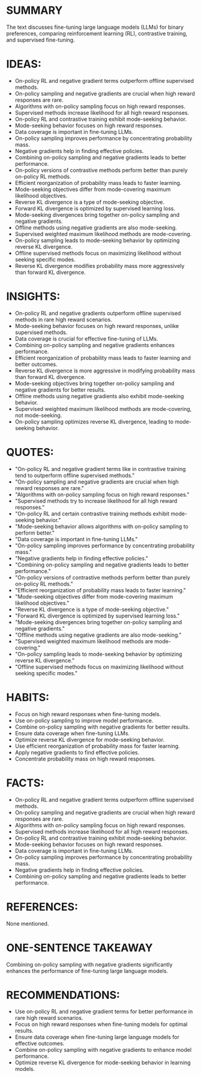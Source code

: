 # SUMMARY
The text discusses fine-tuning large language models (LLMs) for binary preferences, comparing reinforcement learning (RL), contrastive training, and supervised fine-tuning.

# IDEAS:
- On-policy RL and negative gradient terms outperform offline supervised methods.
- On-policy sampling and negative gradients are crucial when high reward responses are rare.
- Algorithms with on-policy sampling focus on high reward responses.
- Supervised methods increase likelihood for all high reward responses.
- On-policy RL and contrastive training exhibit mode-seeking behavior.
- Mode-seeking behavior focuses on high reward responses.
- Data coverage is important in fine-tuning LLMs.
- On-policy sampling improves performance by concentrating probability mass.
- Negative gradients help in finding effective policies.
- Combining on-policy sampling and negative gradients leads to better performance.
- On-policy versions of contrastive methods perform better than purely on-policy RL methods.
- Efficient reorganization of probability mass leads to faster learning.
- Mode-seeking objectives differ from mode-covering maximum likelihood objectives.
- Reverse KL divergence is a type of mode-seeking objective.
- Forward KL divergence is optimized by supervised learning loss.
- Mode-seeking divergences bring together on-policy sampling and negative gradients.
- Offline methods using negative gradients are also mode-seeking.
- Supervised weighted maximum likelihood methods are mode-covering.
- On-policy sampling leads to mode-seeking behavior by optimizing reverse KL divergence.
- Offline supervised methods focus on maximizing likelihood without seeking specific modes.
- Reverse KL divergence modifies probability mass more aggressively than forward KL divergence.

# INSIGHTS:
- On-policy RL and negative gradients outperform offline supervised methods in rare high reward scenarios.
- Mode-seeking behavior focuses on high reward responses, unlike supervised methods.
- Data coverage is crucial for effective fine-tuning of LLMs.
- Combining on-policy sampling and negative gradients enhances performance.
- Efficient reorganization of probability mass leads to faster learning and better outcomes.
- Reverse KL divergence is more aggressive in modifying probability mass than forward KL divergence.
- Mode-seeking objectives bring together on-policy sampling and negative gradients for better results.
- Offline methods using negative gradients also exhibit mode-seeking behavior.
- Supervised weighted maximum likelihood methods are mode-covering, not mode-seeking.
- On-policy sampling optimizes reverse KL divergence, leading to mode-seeking behavior.

# QUOTES:
- "On-policy RL and negative gradient terms like in contrastive training tend to outperform offline supervised methods."
- "On-policy sampling and negative gradients are crucial when high reward responses are rare."
- "Algorithms with on-policy sampling focus on high reward responses."
- "Supervised methods try to increase likelihood for all high reward responses."
- "On-policy RL and certain contrastive training methods exhibit mode-seeking behavior."
- "Mode-seeking behavior allows algorithms with on-policy sampling to perform better."
- "Data coverage is important in fine-tuning LLMs."
- "On-policy sampling improves performance by concentrating probability mass."
- "Negative gradients help in finding effective policies."
- "Combining on-policy sampling and negative gradients leads to better performance."
- "On-policy versions of contrastive methods perform better than purely on-policy RL methods."
- "Efficient reorganization of probability mass leads to faster learning."
- "Mode-seeking objectives differ from mode-covering maximum likelihood objectives."
- "Reverse KL divergence is a type of mode-seeking objective."
- "Forward KL divergence is optimized by supervised learning loss."
- "Mode-seeking divergences bring together on-policy sampling and negative gradients."
- "Offline methods using negative gradients are also mode-seeking."
- "Supervised weighted maximum likelihood methods are mode-covering."
- "On-policy sampling leads to mode-seeking behavior by optimizing reverse KL divergence."
- "Offline supervised methods focus on maximizing likelihood without seeking specific modes."

# HABITS:
- Focus on high reward responses when fine-tuning models.
- Use on-policy sampling to improve model performance.
- Combine on-policy sampling with negative gradients for better results.
- Ensure data coverage when fine-tuning LLMs.
- Optimize reverse KL divergence for mode-seeking behavior.
- Use efficient reorganization of probability mass for faster learning.
- Apply negative gradients to find effective policies.
- Concentrate probability mass on high reward responses.

# FACTS:
- On-policy RL and negative gradient terms outperform offline supervised methods.
- On-policy sampling and negative gradients are crucial when high reward responses are rare.
- Algorithms with on-policy sampling focus on high reward responses.
- Supervised methods increase likelihood for all high reward responses.
- On-policy RL and contrastive training exhibit mode-seeking behavior.
- Mode-seeking behavior focuses on high reward responses.
- Data coverage is important in fine-tuning LLMs.
- On-policy sampling improves performance by concentrating probability mass.
- Negative gradients help in finding effective policies.
- Combining on-policy sampling and negative gradients leads to better performance.

# REFERENCES:
None mentioned.

# ONE-SENTENCE TAKEAWAY
Combining on-policy sampling with negative gradients significantly enhances the performance of fine-tuning large language models.

# RECOMMENDATIONS:
- Use on-policy RL and negative gradient terms for better performance in rare high reward scenarios.
- Focus on high reward responses when fine-tuning models for optimal results.
- Ensure data coverage when fine-tuning large language models for effective outcomes.
- Combine on-policy sampling with negative gradients to enhance model performance.
- Optimize reverse KL divergence for mode-seeking behavior in learning models.